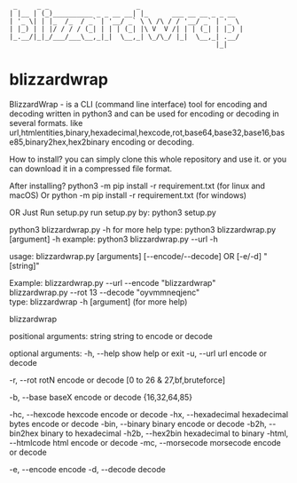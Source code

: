 

     _     _ _                      _                          
    | |__ | (_)__________ _ _ __ __| |_      ___ __ __ _ _ __  
    | '_ \| | |_  /_  / _` | '__/ _` \ \ /\ / / '__/ _` | '_ \ 
    | |_) | | |/ / / / (_| | | | (_| |\ V  V /| | | (_| | |_) |
    |_.__/|_|_/___/___\__,_|_|  \__,_| \_/\_/ |_|  \__,_| .__/ 
                                                        |_|    
                                        

# blizzardwrap
BlizzardWrap - is a CLI (command line interface) tool for encoding and decoding written in python3
and can be used for encoding or decoding in several formats.
like url,htmlentities,binary,hexadecimal,hexcode,rot,base64,base32,base16,base85,binary2hex,hex2binary encoding or decoding.


How to install?
you can simply clone this whole repository and use it.
or you can download it in a compressed file format.

After installing?
python3 -m pip install -r requirement.txt   (for linux and macOS)
Or
python -m pip install -r requirement.txt    (for windows)

OR Just Run setup.py
run setup.py by:
python3 setup.py


python3 blizzardwrap.py -h
for more help type:
python3 blizzardwrap.py [argument] -h
example: python3 blizzardwrap.py --url -h

usage: blizzardwrap.py [arguments] [--encode/--decode] OR [-e/-d] "[string]"
                                                                                                              
Example: blizzardwrap.py --url --encode "blizzardwrap"                                                        
         blizzardwrap.py --rot 13 --decode  "oyvmmneqjenc"                                                    
type: blizzardwrap -h [argument]    (for more help)

blizzardwrap

positional arguments:
  string                string to encode or decode

optional arguments:
  -h, --help            show help or exit
  -u, --url             url encode or decode
  
  -r, --rot             rotN encode or decode
                        [0 to 26 & 27,bf,bruteforce]
                        
  -b, --base            baseX encode or decode
                        {16,32,64,85}
                        
  -hc, --hexcode        hexcode encode or decode
  -hx, --hexadecimal    hexadecimal bytes encode or decode
  -bin, --binary        binary encode or decode
  -b2h, --bin2hex       binary to hexadecimal
  -h2b, --hex2bin       hexadecimal to binary
  -html, --htmlcode     html encode or decode
  -mc, --morsecode      morsecode encode or decode
  
  -e, --encode          encode 
  -d, --decode          decode 
  
  
